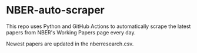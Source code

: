 # NBER-auto-scraper
 
This repo uses Python and GitHub Actions to automatically scrape the latest papers from NBER's Working Papers page every day. 

Newest papers are updated in the nberresearch.csv.
